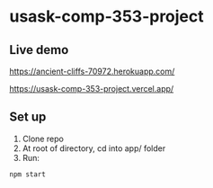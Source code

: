 # usask-comp-353-project

## Live demo
https://ancient-cliffs-70972.herokuapp.com/

https://usask-comp-353-project.vercel.app/
##  Set up
1. Clone repo
2. At root of directory, cd into app/ folder
3. Run:
```bash
npm start
```
